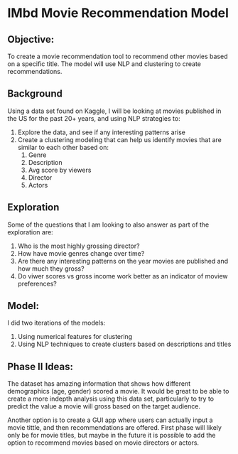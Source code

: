 # IMbd Movie Recommendation Model

## Objective: 

To create a movie recommendation tool to recommend other movies based on a specific title. The model will use NLP and clustering to create recommendations.

## Background

Using a data set found on Kaggle, I will be looking at movies published in the US for the past 20+ years, and using NLP strategies to:

1. Explore the data, and see if any interesting patterns arise
2. Create a clustering modeling that can help us identify movies that are similar to each other based on:
    1. Genre
    1. Description
    1. Avg score by viewers
    1. Director
    1. Actors

## Exploration

Some of the questions that I am looking to also answer as part of the exploration are:

1. Who is the most highly grossing director?
1. How have movie genres change over time?
1. Are there any interesting patterns on the year movies are published and how much they gross?
1. Do viwer scores vs gross income work better as an indicator of moview preferences?

## Model:

I did two iterations of the models:

1. Using numerical features for clustering 
1. Using NLP techniques to create clusters based on descriptions and titles


## Phase II Ideas:

The dataset has amazing information that shows how different demographics (age, gender) scored a movie. It would be great to be able to create a more indepth analysis using this data set, particularly to try to predict the value a movie will gross based on the target audience.

Another option is to create a GUI app where users can actually input a movie tittle, and then recommendations are offered. First phase will likely only be for movie titles, but maybe in the future it is possible to add the option to recommend movies based on movie directors or actors. 